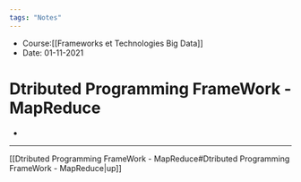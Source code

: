 ```yaml
---
tags: "Notes"
---
```


* Course:[[Frameworks et Technologies Big Data]]
* Date: 01-11-2021 


# Dtributed Programming FrameWork - MapReduce
* 

---
[[Dtributed Programming FrameWork - MapReduce#Dtributed Programming FrameWork - MapReduce|up]]